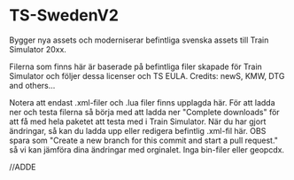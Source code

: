 # TS-SwedenV2
Bygger nya assets och moderniserar befintliga svenska assets till Train Simulator 20xx.

Filerna som finns här är baserade på befintliga filer skapade för Train Simulator och följer dessa licenser och TS EULA.
Credits: newS, KMW, DTG and others...

Notera att endast .xml-filer och .lua filer finns upplagda här. För att ladda ner och testa filerna så börja med att ladda ner "Complete downloads" för att få med hela paketet att testa med i Train Simulator. När du har gjort ändringar, så kan du ladda upp eller redigera befintlig .xml-fil här. OBS spara som "Create a new branch for this commit and start a pull request." så vi kan jämföra dina ändringar med orginalet. Inga bin-filer eller geopcdx.

//ADDE

